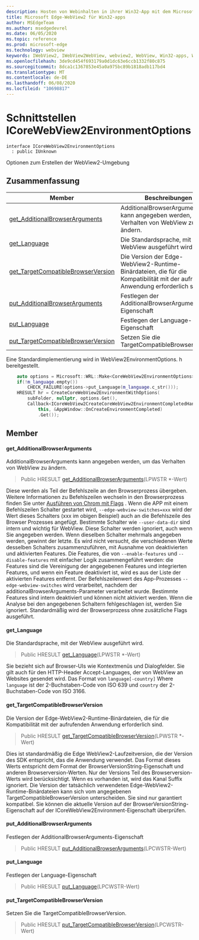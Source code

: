 ```yaml
---
description: Hosten von Webinhalten in ihrer Win32-App mit dem Microsoft Edge WebView2-Steuerelement
title: Microsoft Edge-WebView2 für Win32-apps
author: MSEdgeTeam
ms.author: msedgedevrel
ms.date: 06/05/2020
ms.topic: reference
ms.prod: microsoft-edge
ms.technology: webview
keywords: IWebView2, IWebView2WebView, webview2, WebView, Win32-apps, Win32, Edge, ICoreWebView2, ICoreWebView2Controller, Browser-Steuerelement, Edge-HTML
ms.openlocfilehash: 3de9cd454f693179a0d1dc63e6ccb1332f80c875
ms.sourcegitcommit: 8dca1c1367853e45a0a975bc89b1818adb117bd4
ms.translationtype: MT
ms.contentlocale: de-DE
ms.lasthandoff: 06/08/2020
ms.locfileid: "10698817"
---
```

# Schnittstellen ICoreWebView2EnvironmentOptions 

```
interface ICoreWebView2EnvironmentOptions
  : public IUnknown
```

Optionen zum Erstellen der WebView2-Umgebung

## Zusammenfassung

 Member                        | Beschreibungen
--------------------------------|---------------------------------------------
[get_AdditionalBrowserArguments](#get_additionalbrowserarguments) | AdditionalBrowserArguments kann angegeben werden, um das Verhalten von WebView zu ändern.
[get_Language](#get_language) | Die Standardsprache, mit der WebView ausgeführt wird.
[get_TargetCompatibleBrowserVersion](#get_targetcompatiblebrowserversion) | Die Version der Edge-WebView2-Runtime-Binärdateien, die für die Kompatibilität mit der aufrufenden Anwendung erforderlich sind.
[put_AdditionalBrowserArguments](#put_additionalbrowserarguments) | Festlegen der AdditionalBrowserArguments-Eigenschaft
[put_Language](#put_language) | Festlegen der Language-Eigenschaft
[put_TargetCompatibleBrowserVersion](#put_targetcompatiblebrowserversion) | Setzen Sie die TargetCompatibleBrowserVersion.

Eine Standardimplementierung wird in WebView2EnvironmentOptions. h bereitgestellt.

```cpp
    auto options = Microsoft::WRL::Make<CoreWebView2EnvironmentOptions>();
    if(!m_language.empty())
        CHECK_FAILURE(options->put_Language(m_language.c_str()));
    HRESULT hr = CreateCoreWebView2EnvironmentWithOptions(
        subFolder, nullptr, options.Get(),
        Callback<ICoreWebView2CreateCoreWebView2EnvironmentCompletedHandler>(
            this, &AppWindow::OnCreateEnvironmentCompleted)
            .Get());
```

## Member

#### get_AdditionalBrowserArguments 

AdditionalBrowserArguments kann angegeben werden, um das Verhalten von WebView zu ändern.

> Public HRESULT [get_AdditionalBrowserArguments](#get_additionalbrowserarguments)(LPWSTR *-Wert)

Diese werden als Teil der Befehlszeile an den Browserprozess übergeben. Weitere Informationen zu Befehlszeilen wechseln in den Browserprozess finden Sie unter [Ausführen von Chrom mit Flags](https://aka.ms/RunChromiumWithFlags) . Wenn die APP mit einem Befehlszeilen Schalter gestartet wird, `--edge-webview-switches=xxx` wird der Wert dieses Schalters (xxx im obigen Beispiel) auch an die Befehlszeile des Browser Prozesses angefügt. Bestimmte Schalter wie `--user-data-dir` sind intern und wichtig für WebView. Diese Schalter werden ignoriert, auch wenn Sie angegeben werden. Wenn dieselben Schalter mehrmals angegeben werden, gewinnt der letzte. Es wird nicht versucht, die verschiedenen Werte desselben Schalters zusammenzuführen, mit Ausnahme von deaktivierten und aktivierten Features. Die Features, die von `--enable-features` und `--disable-features` mit einfacher Logik zusammengeführt werden: die Features sind die Vereinigung der angegebenen Features und integrierten Features, und wenn ein Feature deaktiviert ist, wird es aus der Liste der aktivierten Features entfernt. Der Befehlszeilenwert des App-Prozesses `--edge-webview-switches` wird verarbeitet, nachdem der additionalBrowserArguments-Parameter verarbeitet wurde. Bestimmte Features sind intern deaktiviert und können nicht aktiviert werden. Wenn die Analyse bei den angegebenen Schaltern fehlgeschlagen ist, werden Sie ignoriert. Standardmäßig wird der Browserprozess ohne zusätzliche Flags ausgeführt.

#### get_Language 

Die Standardsprache, mit der WebView ausgeführt wird.

> Public HRESULT [get_Language](#get_language)(LPWSTR *-Wert)

Sie bezieht sich auf Browser-UIs wie Kontextmenüs und Dialogfelder. Sie gilt auch für den HTTP-Header Accept-Languages, der von WebView an Websites gesendet wird. Das Format von `language[-country]` Where `language` ist der 2-Buchstaben-Code von ISO 639 und `country` der 2-Buchstaben-Code von ISO 3166.

#### get_TargetCompatibleBrowserVersion 

Die Version der Edge-WebView2-Runtime-Binärdateien, die für die Kompatibilität mit der aufrufenden Anwendung erforderlich sind.

> Public HRESULT [get_TargetCompatibleBrowserVersion](#get_targetcompatiblebrowserversion)(LPWSTR *-Wert)

Dies ist standardmäßig die Edge WebView2-Laufzeitversion, die der Version des SDK entspricht, das die Anwendung verwendet. Das Format dieses Werts entspricht dem Format der BrowserVersionString-Eigenschaft und anderen Browserversion-Werten. Nur der Versions Teil des Browserversion-Werts wird berücksichtigt. Wenn es vorhanden ist, wird das Kanal Suffix ignoriert. Die Version der tatsächlich verwendeten Edge-WebView2-Runtime-Binärdateien kann sich vom angegebenen TargetCompatibleBrowserVersion unterscheiden. Sie sind nur garantiert kompatibel. Sie können die aktuelle Version auf der BrowserVersionString-Eigenschaft auf der ICoreWebView2Environment-Eigenschaft überprüfen.

#### put_AdditionalBrowserArguments 

Festlegen der AdditionalBrowserArguments-Eigenschaft

> Public HRESULT [put_AdditionalBrowserArguments](#put_additionalbrowserarguments)(LPCWSTR-Wert)

#### put_Language 

Festlegen der Language-Eigenschaft

> Public HRESULT [put_Language](#put_language)(LPCWSTR-Wert)

#### put_TargetCompatibleBrowserVersion 

Setzen Sie die TargetCompatibleBrowserVersion.

> Public HRESULT [put_TargetCompatibleBrowserVersion](#put_targetcompatiblebrowserversion)(LPCWSTR-Wert)

